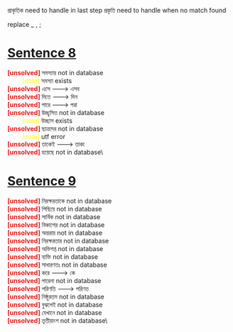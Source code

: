 <style>

unsolved { color: #ef1313 ;
font-weight:700}
note {
  margin-left:33px;
  color: yellow;
}
</style>

প্রাকৃতিক need to handle in last step   প্রকৃতি 
need to handle when no match found

replace _ , ;

# [ Sentence 8](https://www.bengalibookspdf.com/essay-in-bengali/)

<unsolved> [unsolved] </unsolved>সমস্যায় not in database\
<note> [note] </note> সমস্যা exists\
<unsolved> [unsolved] </unsolved>এসে ---> এসব\
<unsolved> [unsolved] </unsolved>দিতে ---> দিন\
<unsolved> [unsolved] </unsolved>পারে ---> পরা\
<unsolved> [unsolved] </unsolved>উচ্ছৃসিত not in database\
<note> [note] </note> উচ্ছাস exists\
<unsolved> [unsolved] </unsolved>ছাত্রদের not in database\
<note> [note] </note> utf error\
<unsolved> [unsolved] </unsolved>তাকেই ---> তাকা\
<unsolved> [unsolved] </unsolved>হয়েছে not in database\

# [ Sentence 9](https://www.bengalibookspdf.com/elimination-of-illiteracy/)
<unsolved> [unsolved] </unsolved>নিরক্ষরতাকে not in database\
<unsolved> [unsolved] </unsolved>পিছিয়ে not in database\
<unsolved> [unsolved] </unsolved>সার্বিক not in database\
<unsolved> [unsolved] </unsolved>বিকাশের not in database\
<unsolved> [unsolved] </unsolved>অন্তরায় not in database\
<unsolved> [unsolved] </unsolved>নিরক্ষরতার not in database\
<unsolved> [unsolved] </unsolved>অভিশপ্ত not in database\
<unsolved> [unsolved] </unsolved>ব্যক্তি not in database\
<unsolved> [unsolved] </unsolved>সাধারণতঃ  not in database\
<unsolved> [unsolved] </unsolved>করে ---> কে\
<unsolved> [unsolved] </unsolved>পারেনা not in database\
<unsolved> [unsolved] </unsolved>পরিণতি ---> পরিণত\
<unsolved> [unsolved] </unsolved>নিষ্ঠুরতম not in database\
<unsolved> [unsolved] </unsolved>বুঝলেই not in database\
<unsolved> [unsolved] </unsolved>যেখানে not in database\
<unsolved> [unsolved] </unsolved>তৃতীয়াংশ not in database\

